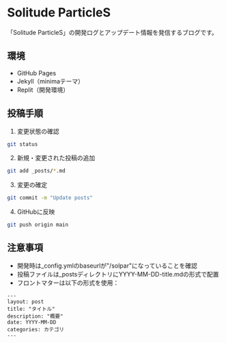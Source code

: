 # Solitude ParticleS

「Solitude ParticleS」の開発ログとアップデート情報を発信するブログです。

## 環境
- GitHub Pages
- Jekyll（minimaテーマ）
- Replit（開発環境）

## 投稿手順

1. 変更状態の確認
```bash
git status
```

2. 新規・変更された投稿の追加
```bash
git add _posts/*.md
```

3. 変更の確定
```bash
git commit -m "Update posts"
```

4. GitHubに反映
```bash
git push origin main
```

## 注意事項

- 開発時は_config.ymlのbaseurlが"/solpar"になっていることを確認
- 投稿ファイルは_postsディレクトリにYYYY-MM-DD-title.mdの形式で配置
- フロントマターは以下の形式を使用：

```
---
layout: post
title: "タイトル"
description: "概要"
date: YYYY-MM-DD
categories: カテゴリ
---
```

